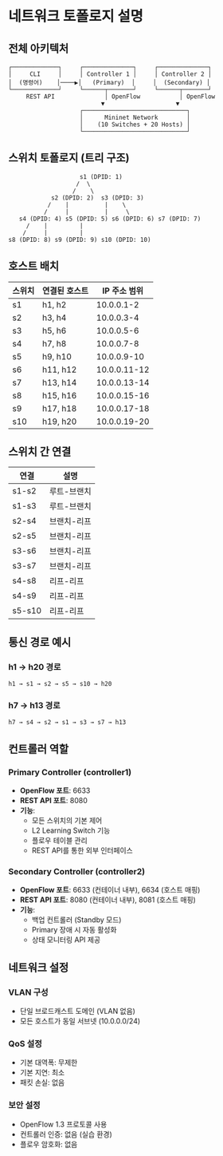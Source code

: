 # 네트워크 토폴로지 설명

## 전체 아키텍처

```
┌─────────────┐     ┌──────────────┐     ┌──────────────┐
│     CLI     │     │ Controller 1 │     │ Controller 2 │
│  (명령어)    │────▶│   (Primary)  │     │  (Secondary) │
└─────────────┘     └──────┬───────┘     └──────┬───────┘
     REST API              │ OpenFlow           │ OpenFlow
                          ▼                    ▼
                    ┌─────────────────────────────┐
                    │      Mininet Network        │
                    │    (10 Switches + 20 Hosts) │
                    └─────────────────────────────┘
```

## 스위치 토폴로지 (트리 구조)

```
                    s1 (DPID: 1)
                   /  \
                  /    \
            s2 (DPID: 2)  s3 (DPID: 3)
           /    |          |    \
          /     |          |     \
   s4 (DPID: 4) s5 (DPID: 5) s6 (DPID: 6) s7 (DPID: 7)
     /    |         |
    /     |         |
s8 (DPID: 8) s9 (DPID: 9) s10 (DPID: 10)
```

## 호스트 배치

| 스위치 | 연결된 호스트 | IP 주소 범위 |
|--------|---------------|--------------|
| s1     | h1, h2        | 10.0.0.1-2   |
| s2     | h3, h4        | 10.0.0.3-4   |
| s3     | h5, h6        | 10.0.0.5-6   |
| s4     | h7, h8        | 10.0.0.7-8   |
| s5     | h9, h10       | 10.0.0.9-10  |
| s6     | h11, h12      | 10.0.0.11-12 |
| s7     | h13, h14      | 10.0.0.13-14 |
| s8     | h15, h16      | 10.0.0.15-16 |
| s9     | h17, h18      | 10.0.0.17-18 |
| s10    | h19, h20      | 10.0.0.19-20 |

## 스위치 간 연결

| 연결 | 설명 |
|------|------|
| s1-s2 | 루트-브랜치 |
| s1-s3 | 루트-브랜치 |
| s2-s4 | 브랜치-리프 |
| s2-s5 | 브랜치-리프 |
| s3-s6 | 브랜치-리프 |
| s3-s7 | 브랜치-리프 |
| s4-s8 | 리프-리프 |
| s4-s9 | 리프-리프 |
| s5-s10| 리프-리프 |

## 통신 경로 예시

### h1 → h20 경로
```
h1 → s1 → s2 → s5 → s10 → h20
```

### h7 → h13 경로  
```
h7 → s4 → s2 → s1 → s3 → s7 → h13
```

## 컨트롤러 역할

### Primary Controller (controller1)
- **OpenFlow 포트**: 6633
- **REST API 포트**: 8080
- **기능**:
  - 모든 스위치의 기본 제어
  - L2 Learning Switch 기능
  - 플로우 테이블 관리
  - REST API를 통한 외부 인터페이스

### Secondary Controller (controller2)
- **OpenFlow 포트**: 6633 (컨테이너 내부), 6634 (호스트 매핑)
- **REST API 포트**: 8080 (컨테이너 내부), 8081 (호스트 매핑)
- **기능**:
  - 백업 컨트롤러 (Standby 모드)
  - Primary 장애 시 자동 활성화
  - 상태 모니터링 API 제공

## 네트워크 설정

### VLAN 구성
- 단일 브로드캐스트 도메인 (VLAN 없음)
- 모든 호스트가 동일 서브넷 (10.0.0.0/24)

### QoS 설정
- 기본 대역폭: 무제한
- 기본 지연: 최소
- 패킷 손실: 없음

### 보안 설정
- OpenFlow 1.3 프로토콜 사용
- 컨트롤러 인증: 없음 (실습 환경)
- 플로우 암호화: 없음